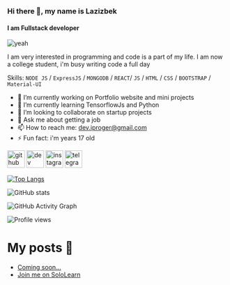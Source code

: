 ### Hi there 👋, my name is Lazizbek
#### I am Fullstack developer
![yeah](https://res.cloudinary.com/practicaldev/image/fetch/s---8m3jDm1--/c_imagga_scale,f_auto,fl_progressive,h_420,q_auto,w_1000/https://dev-to-uploads.s3.amazonaws.com/uploads/articles/436r3dvrbgyj6yizti1f.jpg)


I am very interested in programming and code is a part of my life. I am now a college student, i'm busy writing code a full day


Skills: ``NODE JS`` / ``ExpressJS`` / ``MONGODB`` / ``REACT``/ ``JS`` / ``HTML`` / ``CSS`` / ``BOOTSTRAP`` / ``Material-UI``

- 🔭 I’m currently working on Portfolio website and mini projects 
- 🌱 I’m currently learning TensorflowJs and Python 
- 👯 I’m looking to collaborate on startup projects 
- 💬 Ask me about getting a job 
- 📫 How to reach me: dev.iproger@gmail.com 
- ⚡ Fun fact: i'm years 17 old 


[<img src='https://cdn.jsdelivr.net/npm/simple-icons@3.0.1/icons/github.svg' alt='github' height='40'>](https://github.com/LazizbekDev)  [<img src='https://cdn.jsdelivr.net/npm/simple-icons@3.0.1/icons/dev-dot-to.svg' alt='dev' height='40'>](https://dev.to/lazizbekdev)  [<img src='https://cdn.jsdelivr.net/npm/simple-icons@3.0.1/icons/instagram.svg' alt='instagram' height='40'>](https://www.instagram.com/mern.me/)  [<img src='https://cdn.jsdelivr.net/npm/simple-icons@3.0.1/icons/telegram.svg' alt='telegram' height='40'>](https://t.me/mernme)  

[![Top Langs](https://github-readme-stats.vercel.app/api/top-langs/?username=LazizbekDev)](https://github.com/anuraghazra/github-readme-stats)

![GitHub stats](https://github-readme-stats.vercel.app/api?username=LazizbekDev&show_icons=true&count_private=true)  

![GitHub Activity Graph](https://activity-graph.herokuapp.com/graph?username=LazizbekDev)  

![Profile views](https://gpvc.arturio.dev/LazizbekDev)  

# My posts 🍫
<!-- BLOG-POST-LIST:START -->
- [Coming soon...](https://dev.to/lazizbekdev/coming-soon-17cf)
- [Join me on SoloLearn](https://dev.to/lazizbekdev/join-me-on-sololearn-https-www-sololearn-com-happy-new-year-32ao)
<!-- BLOG-POST-LIST:END -->
